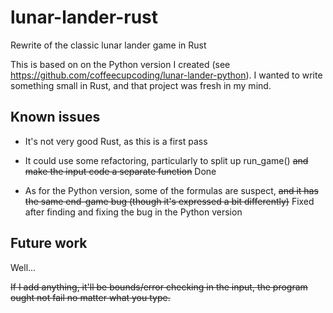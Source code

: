 # lunar-lander-rust
Rewrite of the classic lunar lander game in Rust

This is based on on the Python version I created
(see https://github.com/coffeecupcoding/lunar-lander-python).  I wanted to write something small
in Rust, and that project was fresh in my mind.

## Known issues

- It's not very good Rust, as this is a first pass

- It could use some refactoring, particularly to split up run_game() ~~and
make the input code a separate function~~ Done

- As for the Python version, some of the formulas are suspect, ~~and it has
the same end-game bug (though it's expressed a bit differently)~~ Fixed
after finding and fixing the bug in the Python version

## Future work

Well...

~~If I add anything, it'll be bounds/error checking in the input, the
program ought not fail no matter what you type.~~

